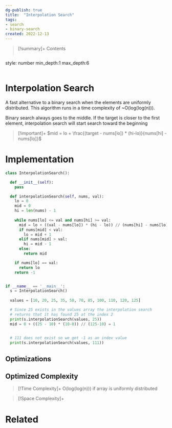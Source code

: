 ```yaml
---
dg-publish: true
title:  "Interpolation Search"
tags:
- search
- binary-search
created: 2022-12-13
---
```


>[!summary]+ Contents
>```toc
style: number
min_depth:1
max_depth:6 
>```


# Interpolation Search
A fast alternative to a binary search when the elements are uniformly distributed. This algorithm runs in a time complexity of ~O(log(log(n))).  

Binary search always goes to the middle. If the target is closer to the first element, interpolation search will start search toward the beginning


> [!important]+ $mid = lo + \frac{(target - nums[lo]) * (hi-lo)}{nums[hi] - nums[lo]}$
> 

# Implementation

```python
class InterpolationSearch():

  def __init__(self):
    pass

  def interpolationSearch(self, nums, val):
    lo = 0
    mid = 0
    hi = len(nums) - 1
    
    while nums[lo] <= val and nums[hi] >= val:
      mid = lo + ((val - nums[lo]) * (hi - lo)) // (nums[hi] - nums[lo])
      if nums[mid] < val:
        lo = mid + 1
      elif nums[mid] > val:
        hi = mid - 1
      else:
        return mid

    if nums[lo] == val:
      return lo
    return -1


if __name__ == '__main__':
  s = InterpolationSearch()
    
  values = [10, 20, 25, 35, 50, 70, 85, 100, 110, 120, 125]

  # Since 25 exists in the values array the interpolation search
  # returns that it has found 25 at the index 2
  print(s.interpolationSearch(values, 25))
  mid = 0 + ((25 - 10) * (10-0)) // (125-10) = 1
  

  # 111 does not exist so we get -1 as an index value
  print(s.interpolationSearch(values, 111))
```

## Optimizations

## Optimized Complexity

>[!Time Complexity]+
>O(log(log(n))) if array is uniformly distributed

>[!Space Complexity]+

# Related

